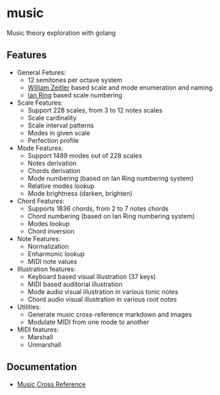 # music

Music theory exploration with golang

## Features

- General Fetures:
  - 12 semitones per octave system
  - [William Zeitler](https://allthescales.org) based scale and mode enumeration and naming
  - [Ian Ring](https://ianring.com/musictheory/scales/) based scale numbering
- Scale Features:
  - Support 228 scales, from 3 to 12 notes scales
  - Scale cardinality
  - Scale interval patterns
  - Modes in given scale
  - Perfection profile
- Mode Features:
  - Support 1489 modes out of 228 scales
  - Notes derivation
  - Chords derivation
  - Mode numbering (based on Ian Ring numbering system)
  - Relative modes lookup
  - Mode brightness (darken, brighten)
- Chord Features:
  - Supports 1836 chords, from 2 to 7 notes chords
  - Chord numbering (based on Ian Ring numbering system)
  - Modes lookup
  - Chord inversion
- Note Features:
  - Normalization
  - Enharmonic lookup
  - MIDI note values
- Illustration features:
  - Keyboard based visual illustration (37 keys)
  - MIDI based auditorial illustration
  - Mode audio visual illustration in various tonic notes
  - Chord audio visual illustration in various root notes
- Utilities:
  - Generate music cross-reference markdown and images
  - Modulate MIDI from one mode to another
- MIDI features:
  - Marshall
  - Unmarshall

## Documentation

- [Music Cross Reference](docs/README.md)
